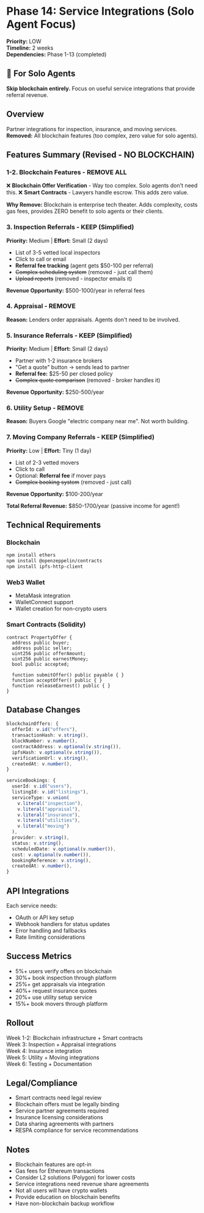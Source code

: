 # Phase 14: Service Integrations (Solo Agent Focus)

**Priority:** LOW  
**Timeline:** 2 weeks  
**Dependencies:** Phase 1-13 (completed)

## 🎯 For Solo Agents
**Skip blockchain entirely.** Focus on useful service integrations that provide referral revenue.

## Overview
Partner integrations for inspection, insurance, and moving services. **Removed:** All blockchain features (too complex, zero value for solo agents).

## Features Summary (Revised - NO BLOCKCHAIN)

### 1-2. Blockchain Features - **REMOVE ALL**
❌ **Blockchain Offer Verification** - Way too complex. Solo agents don't need this.
❌ **Smart Contracts** - Lawyers handle escrow. This adds zero value.

**Why Remove:** Blockchain is enterprise tech theater. Adds complexity, costs gas fees, provides ZERO benefit to solo agents or their clients.

### 3. Inspection Referrals - **KEEP (Simplified)**
**Priority:** Medium | **Effort:** Small (2 days)
- List of 3-5 vetted local inspectors
- Click to call or email
- **Referral fee tracking** (agent gets $50-100 per referral)
- ~~Complex scheduling system~~ (removed - just call them)
- ~~Upload reports~~ (removed - inspector emails it)

**Revenue Opportunity:** $500-1000/year in referral fees

### 4. Appraisal - **REMOVE**
**Reason:** Lenders order appraisals. Agents don't need to be involved.

### 5. Insurance Referrals - **KEEP (Simplified)**
**Priority:** Medium | **Effort:** Small (2 days)
- Partner with 1-2 insurance brokers
- "Get a quote" button → sends lead to partner
- **Referral fee:** $25-50 per closed policy
- ~~Complex quote comparison~~ (removed - broker handles it)

**Revenue Opportunity:** $250-500/year

### 6. Utility Setup - **REMOVE**
**Reason:** Buyers Google "electric company near me". Not worth building.

### 7. Moving Company Referrals - **KEEP (Simplified)**
**Priority:** Low | **Effort:** Tiny (1 day)
- List of 2-3 vetted movers
- Click to call
- Optional: **Referral fee** if mover pays
- ~~Complex booking system~~ (removed - just call)

**Revenue Opportunity:** $100-200/year

**Total Referral Revenue:** $850-1700/year (passive income for agent!)

## Technical Requirements

### Blockchain
```bash
npm install ethers
npm install @openzeppelin/contracts
npm install ipfs-http-client
```

### Web3 Wallet
- MetaMask integration
- WalletConnect support
- Wallet creation for non-crypto users

### Smart Contracts (Solidity)
```solidity
contract PropertyOffer {
  address public buyer;
  address public seller;
  uint256 public offerAmount;
  uint256 public earnestMoney;
  bool public accepted;
  
  function submitOffer() public payable { }
  function acceptOffer() public { }
  function releaseEarnest() public { }
}
```

## Database Changes
```typescript
blockchainOffers: {
  offerId: v.id("offers"),
  transactionHash: v.string(),
  blockNumber: v.number(),
  contractAddress: v.optional(v.string()),
  ipfsHash: v.optional(v.string()),
  verificationUrl: v.string(),
  createdAt: v.number(),
}

serviceBookings: {
  userId: v.id("users"),
  listingId: v.id("listings"),
  serviceType: v.union(
    v.literal("inspection"),
    v.literal("appraisal"),
    v.literal("insurance"),
    v.literal("utilities"),
    v.literal("moving")
  ),
  provider: v.string(),
  status: v.string(),
  scheduledDate: v.optional(v.number()),
  cost: v.optional(v.number()),
  bookingReference: v.string(),
  createdAt: v.number(),
}
```

## API Integrations

Each service needs:
- OAuth or API key setup
- Webhook handlers for status updates
- Error handling and fallbacks
- Rate limiting considerations

## Success Metrics
- 5%+ users verify offers on blockchain
- 30%+ book inspection through platform
- 25%+ get appraisals via integration
- 40%+ request insurance quotes
- 20%+ use utility setup service
- 15%+ book movers through platform

## Rollout
Week 1-2: Blockchain infrastructure + Smart contracts  
Week 3: Inspection + Appraisal integrations  
Week 4: Insurance integration  
Week 5: Utility + Moving integrations  
Week 6: Testing + Documentation

## Legal/Compliance
- Smart contracts need legal review
- Blockchain offers must be legally binding
- Service partner agreements required
- Insurance licensing considerations
- Data sharing agreements with partners
- RESPA compliance for service recommendations

## Notes
- Blockchain features are opt-in
- Gas fees for Ethereum transactions
- Consider L2 solutions (Polygon) for lower costs
- Service integrations need revenue share agreements
- Not all users will have crypto wallets
- Provide education on blockchain benefits
- Have non-blockchain backup workflow
